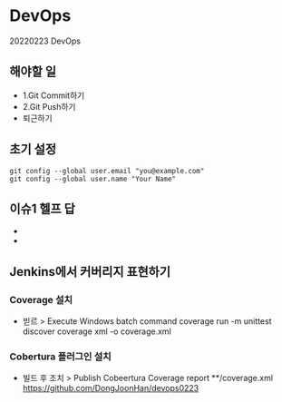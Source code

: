 # DevOps
20220223 DevOps

## 해야할 일
- 1.Git Commit하기
- 2.Git Push하기
- 퇴근하기

## 초기 설정
```
git config --global user.email "you@example.com"
git config --global user.name "Your Name"
```

## 이슈1 헬프 답
- 
- 

## Jenkins에서 커버리지 표현하기
### Coverage 설치
- 빋르  > Execute Windows batch command
 coverage run -m unittest discover
 coverage xml -o coverage.xml
### Cobertura 플러그인 설치
- 빌드 후 조치 > Publish Cobeertura Coverage report
  **/coverage.xml
https://github.com/DongJoonHan/devops0223
